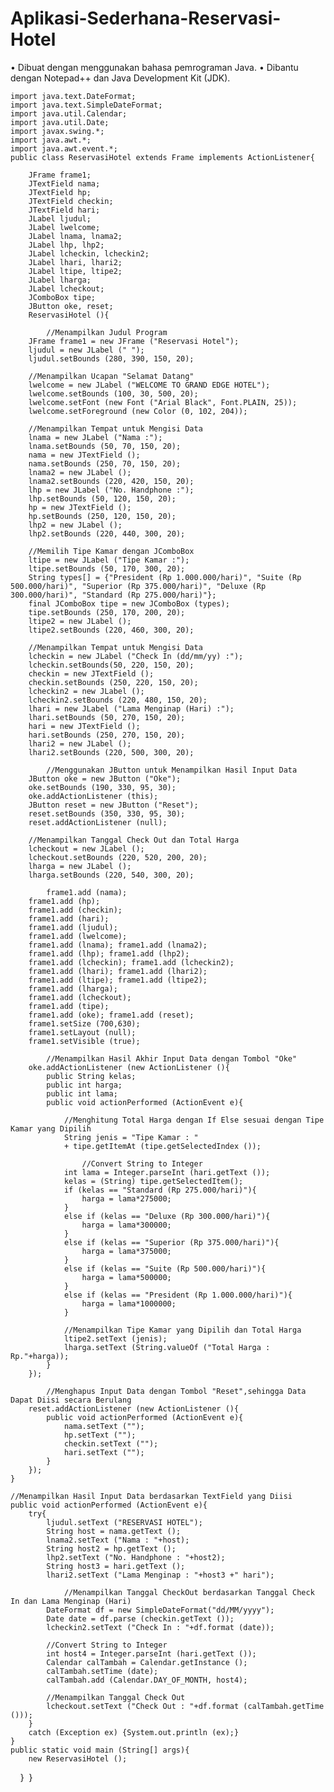 # Aplikasi-Sederhana-Reservasi-Hotel
• Dibuat dengan menggunakan bahasa pemrograman Java. 
• Dibantu dengan Notepad++ dan Java Development Kit (JDK).

	import java.text.DateFormat;
	import java.text.SimpleDateFormat;
	import java.util.Calendar;
	import java.util.Date;
	import javax.swing.*;  
	import java.awt.*;  
	import java.awt.event.*;
	public class ReservasiHotel extends Frame implements ActionListener{
 
		JFrame frame1;
		JTextField nama;
		JTextField hp;
		JTextField checkin;
		JTextField hari;
		JLabel ljudul;
		JLabel lwelcome;
		JLabel lnama, lnama2;
		JLabel lhp, lhp2;
		JLabel lcheckin, lcheckin2;
		JLabel lhari, lhari2;
		JLabel ltipe, ltipe2;
		JLabel lharga;
		JLabel lcheckout;
		JComboBox tipe;
		JButton oke, reset;
		ReservasiHotel (){

    		//Menampilkan Judul Program
		JFrame frame1 = new JFrame ("Reservasi Hotel");
		ljudul = new JLabel (" ");
		ljudul.setBounds (280, 390, 150, 20);
		
		//Menampilkan Ucapan "Selamat Datang"
		lwelcome = new JLabel ("WELCOME TO GRAND EDGE HOTEL");
		lwelcome.setBounds (100, 30, 500, 20);
		lwelcome.setFont (new Font ("Arial Black", Font.PLAIN, 25));
		lwelcome.setForeground (new Color (0, 102, 204));
		
		//Menampilkan Tempat untuk Mengisi Data 
		lnama = new JLabel ("Nama :");
		lnama.setBounds (50, 70, 150, 20);
		nama = new JTextField ();
		nama.setBounds (250, 70, 150, 20);
		lnama2 = new JLabel ();
		lnama2.setBounds (220, 420, 150, 20);
		lhp = new JLabel ("No. Handphone :");
		lhp.setBounds (50, 120, 150, 20);
		hp = new JTextField ();
		hp.setBounds (250, 120, 150, 20);
		lhp2 = new JLabel ();
		lhp2.setBounds (220, 440, 300, 20);
		
		//Memilih Tipe Kamar dengan JComboBox
		ltipe = new JLabel ("Tipe Kamar :");
		ltipe.setBounds (50, 170, 300, 20);
   		String types[] = {"President (Rp 1.000.000/hari)", "Suite (Rp 500.000/hari)", "Superior (Rp 375.000/hari)", "Deluxe (Rp 300.000/hari)", "Standard (Rp 275.000/hari)"};        
		final JComboBox tipe = new JComboBox (types);    
		tipe.setBounds (250, 170, 200, 20);
		ltipe2 = new JLabel ();
		ltipe2.setBounds (220, 460, 300, 20);
		
		//Menampilkan Tempat untuk Mengisi Data
		lcheckin = new JLabel ("Check In (dd/mm/yy) :");
		lcheckin.setBounds(50, 220, 150, 20);
		checkin = new JTextField ();
		checkin.setBounds (250, 220, 150, 20);
		lcheckin2 = new JLabel ();
		lcheckin2.setBounds (220, 480, 150, 20);
		lhari = new JLabel ("Lama Menginap (Hari) :");
		lhari.setBounds (50, 270, 150, 20);
		hari = new JTextField ();
		hari.setBounds (250, 270, 150, 20);
		lhari2 = new JLabel ();
		lhari2.setBounds (220, 500, 300, 20);

    		//Menggunakan JButton untuk Menampilkan Hasil Input Data
		JButton oke = new JButton ("Oke");  
		oke.setBounds (190, 330, 95, 30);
		oke.addActionListener (this);
		JButton reset = new JButton ("Reset");  
		reset.setBounds (350, 330, 95, 30);
		reset.addActionListener (null);
		
		//Menampilkan Tanggal Check Out dan Total Harga
		lcheckout = new JLabel ();		
		lcheckout.setBounds (220, 520, 200, 20);
		lharga = new JLabel ();
		lharga.setBounds (220, 540, 300, 20);

    		frame1.add (nama);
		frame1.add (hp);
		frame1.add (checkin);
		frame1.add (hari);
		frame1.add (ljudul);
		frame1.add (lwelcome);
		frame1.add (lnama); frame1.add (lnama2);
		frame1.add (lhp); frame1.add (lhp2);
		frame1.add (lcheckin); frame1.add (lcheckin2);
		frame1.add (lhari); frame1.add (lhari2);
		frame1.add (ltipe); frame1.add (ltipe2);
		frame1.add (lharga);
		frame1.add (lcheckout);
		frame1.add (tipe);
		frame1.add (oke); frame1.add (reset);
		frame1.setSize (700,630);
		frame1.setLayout (null);  
		frame1.setVisible (true);

    		//Menampilkan Hasil Akhir Input Data dengan Tombol "Oke"
		oke.addActionListener (new ActionListener (){
			public String kelas;
			public int harga;
			public int lama;
			public void actionPerformed (ActionEvent e){
				
				//Menghitung Total Harga dengan If Else sesuai dengan Tipe Kamar yang Dipilih
				String jenis = "Tipe Kamar : "   
				+ tipe.getItemAt (tipe.getSelectedIndex ());

        			//Convert String to Integer
				int lama = Integer.parseInt (hari.getText ());
				kelas = (String) tipe.getSelectedItem();
				if (kelas == "Standard (Rp 275.000/hari)"){
					harga = lama*275000;
				}  
				else if (kelas == "Deluxe (Rp 300.000/hari)"){
					harga = lama*300000;
				}
				else if (kelas == "Superior (Rp 375.000/hari)"){
					harga = lama*375000;
				}
				else if (kelas == "Suite (Rp 500.000/hari)"){
					harga = lama*500000;
				}
				else if (kelas == "President (Rp 1.000.000/hari)"){
					harga = lama*1000000;
				}
				
				//Menampilkan Tipe Kamar yang Dipilih dan Total Harga
				ltipe2.setText (jenis);
				lharga.setText (String.valueOf ("Total Harga : Rp."+harga));
			}  
		});

    		//Menghapus Input Data dengan Tombol "Reset",sehingga Data Dapat Diisi secara Berulang
		reset.addActionListener (new ActionListener (){
			public void actionPerformed (ActionEvent e){
				nama.setText ("");
				hp.setText ("");
				checkin.setText ("");
				hari.setText ("");
			}
		});
	}
	
	//Menampilkan Hasil Input Data berdasarkan TextField yang Diisi
	public void actionPerformed (ActionEvent e){  
		try{ 
			ljudul.setText ("RESERVASI HOTEL");
			String host = nama.getText ();   			
			lnama2.setText ("Nama : "+host);
			String host2 = hp.getText ();
			lhp2.setText ("No. Handphone : "+host2);			
			String host3 = hari.getText ();   
			lhari2.setText ("Lama Menginap : "+host3 +" hari");

     			//Menampilkan Tanggal CheckOut berdasarkan Tanggal Check In dan Lama Menginap (Hari)
			DateFormat df = new SimpleDateFormat("dd/MM/yyyy"); 
			Date date = df.parse (checkin.getText ()); 
			lcheckin2.setText ("Check In : "+df.format (date));
			
			//Convert String to Integer
			int host4 = Integer.parseInt (hari.getText ());
			Calendar calTambah = Calendar.getInstance ();
			calTambah.setTime (date);
			calTambah.add (Calendar.DAY_OF_MONTH, host4);
			
			//Menampilkan Tanggal Check Out
			lcheckout.setText ("Check Out : "+df.format (calTambah.getTime ()));
		}
		catch (Exception ex) {System.out.println (ex);} 
	}
	public static void main (String[] args){  
        new ReservasiHotel ();  
    } 
}

